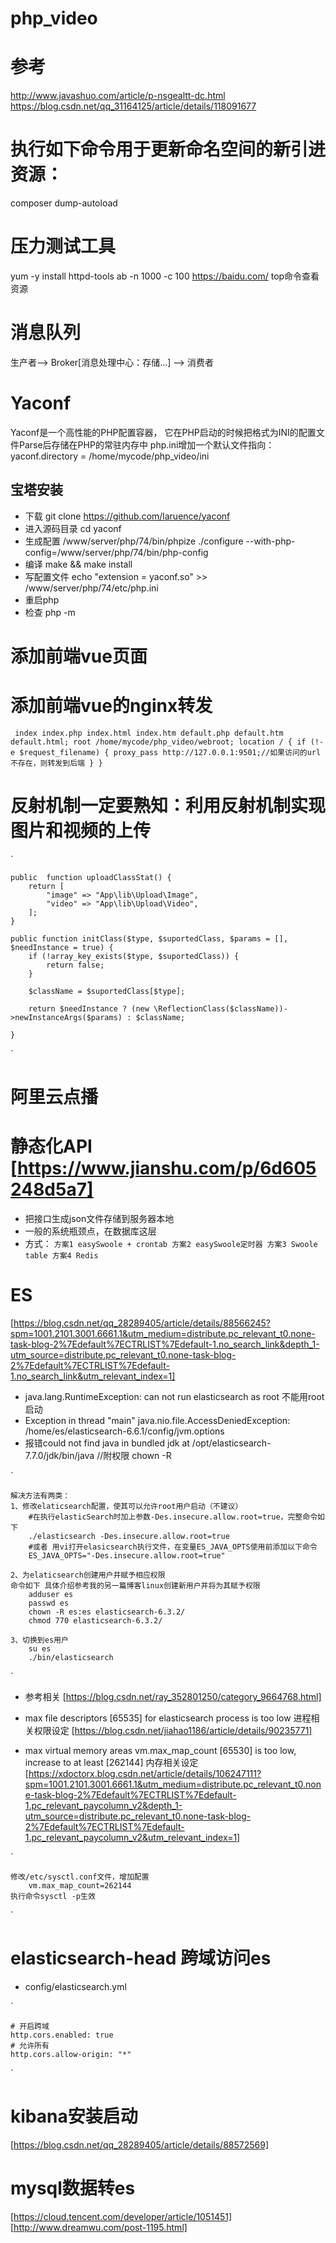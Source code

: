 # php_video

# 参考
http://www.javashuo.com/article/p-nsgealtt-dc.html
https://blog.csdn.net/qq_31164125/article/details/118091677

# 执行如下命令用于更新命名空间的新引进资源：
composer dump-autoload

# 压力测试工具
yum -y install httpd-tools
ab -n 1000 -c 100 https://baidu.com/
top命令查看资源

# 消息队列
生产者--> Broker[消息处理中心：存储...] --> 消费者

# Yaconf
Yaconf是一个高性能的PHP配置容器， 它在PHP启动的时候把格式为INI的配置文件Parse后存储在PHP的常驻内存中
php.ini增加一个默认文件指向：yaconf.directory = /home/mycode/php_video/ini
## 宝塔安装
- 下载
git clone https://github.com/laruence/yaconf
- 进入源码目录
cd yaconf
- 生成配置
/www/server/php/74/bin/phpize
./configure --with-php-config=/www/server/php/74/bin/php-config
- 编译
make && make install
- 写配置文件
echo "extension = yaconf.so" >> /www/server/php/74/etc/php.ini
- 重启php
- 检查
php -m

# 添加前端vue页面
# 添加前端vue的nginx转发
` 
    index index.php index.html index.htm default.php default.htm default.html;
    root /home/mycode/php_video/webroot;
    location / {
        if (!-e $request_filename) {
            proxy_pass http://127.0.0.1:9501;//如果访问的url不存在，则转发到后端
        }
    }
`

# 反射机制一定要熟知：利用反射机制实现图片和视频的上传
`

    public  function uploadClassStat() {
        return [
            "image" => "App\lib\Upload\Image",
            "video" => "App\lib\Upload\Video",
        ];
    }

    public function initClass($type, $suportedClass, $params = [], $needInstance = true) {
        if (!array_key_exists($type, $suportedClass)) {
            return false;
        }

        $className = $suportedClass[$type];

        return $needInstance ? (new \ReflectionClass($className))->newInstanceArgs($params) : $className;

    }

`

# 阿里云点播

# 静态化API [https://www.jianshu.com/p/6d605248d5a7]
- 把接口生成json文件存储到服务器本地
- 一般的系统瓶颈点，在数据库这层
- 方式：
`
方案1 easySwoole + crontab
方案2 easySwoole定时器
方案3 Swoole table
方案4 Redis
`

# ES
[https://blog.csdn.net/qq_28289405/article/details/88566245?spm=1001.2101.3001.6661.1&utm_medium=distribute.pc_relevant_t0.none-task-blog-2%7Edefault%7ECTRLIST%7Edefault-1.no_search_link&depth_1-utm_source=distribute.pc_relevant_t0.none-task-blog-2%7Edefault%7ECTRLIST%7Edefault-1.no_search_link&utm_relevant_index=1]

- java.lang.RuntimeException: can not run elasticsearch as root 不能用root启动
- Exception in thread "main" java.nio.file.AccessDeniedException: /home/es/elasticsearch-6.6.1/config/jvm.options
- 报错could not find java in bundled jdk at /opt/elasticsearch-7.7.0/jdk/bin/java  //附权限 chown -R

`

    解决方法有两类：
    1、修改elaticsearch配置，使其可以允许root用户启动（不建议）
        #在执行elasticSearch时加上参数-Des.insecure.allow.root=true，完整命令如下
        ./elasticsearch -Des.insecure.allow.root=true
        #或者 用vi打开elasicsearch执行文件，在变量ES_JAVA_OPTS使用前添加以下命令
        ES_JAVA_OPTS="-Des.insecure.allow.root=true"
    
    2、为elaticsearch创建用户并赋予相应权限
    命令如下 具体介绍参考我的另一篇博客linux创建新用户并将为其赋予权限 
        adduser es
        passwd es
        chown -R es:es elasticsearch-6.3.2/
        chmod 770 elasticsearch-6.3.2/
        
    3、切换到es用户
        su es
        ./bin/elasticsearch

`
- 参考相关
[https://blog.csdn.net/ray_352801250/category_9664768.html]

- max file descriptors [65535] for elasticsearch process is too low 进程相关权限设定
[https://blog.csdn.net/jiahao1186/article/details/90235771]

- max virtual memory areas vm.max_map_count [65530] is too low, increase to at least [262144] 内存相关设定
[https://xdoctorx.blog.csdn.net/article/details/106247111?spm=1001.2101.3001.6661.1&utm_medium=distribute.pc_relevant_t0.none-task-blog-2%7Edefault%7ECTRLIST%7Edefault-1.pc_relevant_paycolumn_v2&depth_1-utm_source=distribute.pc_relevant_t0.none-task-blog-2%7Edefault%7ECTRLIST%7Edefault-1.pc_relevant_paycolumn_v2&utm_relevant_index=1]

`

    修改/etc/sysctl.conf文件，增加配置
        vm.max_map_count=262144
    执行命令sysctl -p生效

`
# elasticsearch-head 跨域访问es
- config/elasticsearch.yml

`

    # 开启跨域
    http.cors.enabled: true
    # 允许所有
    http.cors.allow-origin: "*"

`

# kibana安装启动
[https://blog.csdn.net/qq_28289405/article/details/88572569]

# mysql数据转es
[https://cloud.tencent.com/developer/article/1051451]
[http://www.dreamwu.com/post-1195.html]





















